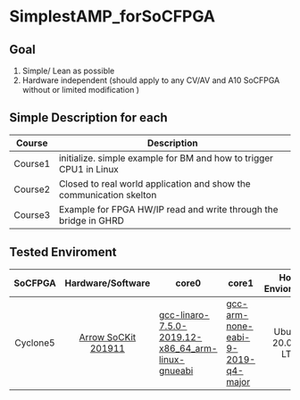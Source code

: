 # SimplestAMP_forSoCFPGA

## Goal
 1. Simple/ Lean as possible
 1. Hardware independent (should apply to any CV/AV and A10 SoCFPGA without or limited modification )

## Simple Description for each

  Course | Description |
  --- | --- |
  Course1 | initialize. simple example for BM and how to trigger CPU1 in Linux |
  Course2 | Closed to real world application and show the communication skelton |
  Course3 | Example for FPGA HW/IP read and write through the bridge in GHRD |

## Tested Enviroment 


SoCFPGA |Hardware/Software | core0 | core1 | Host Enviorment |
:---: | :---: | --- | --- | :---:
Cyclone5 | [Arrow SoCKit 201911](https://rocketboards.org/foswiki/Documentation/ArrowSoCKitEdition201911) | [gcc-linaro-7.5.0-2019.12-x86_64_arm-linux-gnueabi](https://releases.linaro.org/components/toolchain/binaries/latest-7/arm-linux-gnueabihf/) | [gcc-arm-none-eabi-9-2019-q4-major](https://developer.arm.com/-/media/Files/downloads/gnu-rm/9-2019q4/gcc-arm-none-eabi-9-2019-q4-major-x86_64-linux.tar.bz2?revision=108bd959-44bd-4619-9c19-26187abf5225&la=en&hash=E788CE92E5DFD64B2A8C246BBA91A249CB8E2D2D)| Ubuntu 20.04.1 LTS 
